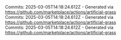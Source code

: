 Commits: 2025-03-05T14:18:24.612Z - Generated via https://github.com/marketplace/actions/artificial-grass
<br>
Commits: 2025-03-05T14:18:24.612Z - Generated via https://github.com/marketplace/actions/artificial-grass
<br>
Commits: 2025-03-05T14:18:24.612Z - Generated via https://github.com/marketplace/actions/artificial-grass
<br>
